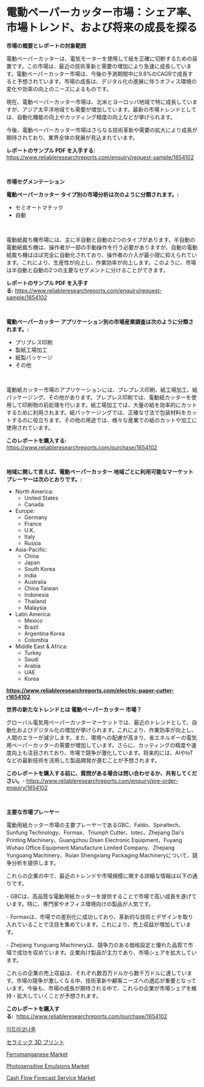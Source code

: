 <p><h1>電動ペーパーカッター市場：シェア率、市場トレンド、および将来の成長を探る</h1></p><p><strong>市場の概要とレポートの対象範囲</strong></p>
<p><p>電動ペーパーカッターは、電気モーターを使用して紙を正確に切断するための装置です。この市場は、最近の技術革新と需要の増加により急速に成長しています。電動ペーパーカッター市場は、今後の予測期間中に9.8%のCAGRで成長すると予想されています。市場の成長は、デジタル化の進展に伴うオフィス環境の変化や効率の向上のニーズによるものです。</p><p>現在、電動ペーパーカッター市場は、北米とヨーロッパ地域で特に成長していますが、アジア太平洋地域でも需要が増加しています。最新の市場トレンドとしては、自動化機能の向上やカッティング精度の向上などが挙げられます。</p><p>今後、電動ペーパーカッター市場はさらなる技術革新や需要の拡大により成長が期待されており、業界全体の発展が見込まれています。</p></p>
<p><strong>レポートのサンプル PDF を入手する:</strong> <a href="https://www.reliableresearchreports.com/enquiry/request-sample/1654102">https://www.reliableresearchreports.com/enquiry/request-sample/1654102</a></p>
<p>&nbsp;</p>
<p><strong>市場セグメンテーション</strong></p>
<p><strong>電動ペーパーカッター タイプ別の市場分析は次のように分類されます。:</strong></p>
<p><ul><li>セミオートマチック</li><li>自動</li></ul></p>
<p>&nbsp;</p>
<p><p>電動紙裁ち機市場には、主に半自動と自動の2つのタイプがあります。半自動の電動紙裁ち機は、操作者が一部の手動操作を行う必要がありますが、自動の電動紙裁ち機はほぼ完全に自動化されており、操作者の介入が最小限に抑えられています。これにより、生産性が向上し、作業効率が向上します。このように、市場は半自動と自動の2つの主要なセグメントに分けることができます。</p></p>
<p><strong>レポートのサンプル PDF を入手する:</strong>&nbsp;<a href="https://www.reliableresearchreports.com/enquiry/request-sample/1654102">https://www.reliableresearchreports.com/enquiry/request-sample/1654102</a></p>
<p>&nbsp;</p>
<p><strong> 電動ペーパーカッター アプリケーション別の市場産業調査は次のように分類されます。:</strong></p>
<p><ul><li>プリプレス印刷</li><li>製紙工場加工</li><li>紙製パッケージ</li><li>その他</li></ul></p>
<p>&nbsp;</p>
<p><p>電動紙カッター市場のアプリケーションには、プレプレス印刷、紙工場加工、紙パッケージング、その他があります。プレプレス印刷では、電動紙カッターを使用して印刷物の前処理を行います。紙工場加工では、大量の紙を効率的にカットするために利用されます。紙パッケージングでは、正確な寸法で包装材料をカットするのに役立ちます。その他の用途では、様々な産業での紙のカットや加工に使用されています。</p></p>
<p><strong>このレポートを購入する:</strong>&nbsp; <a href="https://www.reliableresearchreports.com/purchase/1654102">https://www.reliableresearchreports.com/purchase/1654102</a></p>
<p>&nbsp;</p>
<p><strong>地域に関して言えば、電動ペーパーカッター 地域ごとに利用可能なマーケットプレーヤーは次のとおりです。:</strong></p>
<p><ul>
    <li>
        North America:
        <ul>
            <li>United States</li>
            <li>Canada</li>
        </ul>
    </li>
    <li>
        Europe:
        <ul>
            <li>Germany</li>
            <li>France</li>
            <li>U.K.</li>
            <li>Italy</li>
            <li>Russia</li>
        </ul>
    </li>
    <li>
        Asia-Pacific:
        <ul>
            <li>China</li>
            <li>Japan</li>
            <li>South Korea</li>
            <li>India</li>
            <li>Australia</li>
            <li>China Taiwan</li>
            <li>Indonesia</li>
            <li>Thailand</li>
            <li>Malaysia</li>
        </ul>
    </li>
    <li>
        Latin America:
        <ul>
            <li>Mexico</li>
            <li>Brazil</li>
            <li>Argentina Korea</li>
            <li>Colombia</li>
        </ul>
    </li>
    <li>
        Middle East & Africa:
        <ul>
            <li>Turkey</li>
            <li>Saudi</li>
            <li>Arabia</li>
            <li>UAE</li>
            <li>Korea</li>
        </ul>
    </li>
    </ul></p>
<p><strong><a href="https://www.reliableresearchreports.com/electric-paper-cutter-r1654102">https://www.reliableresearchreports.com/electric-paper-cutter-r1654102</a></strong>&nbsp;</p>
<p><strong>世界の新たなトレンドとは 電動ペーパーカッター 市場？</strong></p>
<p><p>グローバル電気用ペーパーカッターマーケットでは、最近のトレンドとして、自動化およびデジタル化の増加が挙げられます。これにより、作業効率が向上し、人間のエラーが減少します。また、環境への配慮が高まり、省エネルギーの電気用ペーパーカッターの需要が増加しています。さらに、カッティングの精度や速度向上も注目されており、市場で競争が激化しています。将来的には、AIやIoTなどの最新技術を活用した製品開発が進むことが予想されます。</p></p>
<p><strong>このレポートを購入する前に、質問がある場合は問い合わせるか、共有してください。</strong>- <a href="https://www.reliableresearchreports.com/enquiry/pre-order-enquiry/1654102">https://www.reliableresearchreports.com/enquiry/pre-order-enquiry/1654102</a></p>
<p>&nbsp;</p>
<p><strong>主要な市場プレーヤー</strong></p>
<p><p>電動用紙カッター市場の主要プレーヤーであるGBC、Faldo、Spiraltech、Sunfung Technology、Formax、Triumph Cutter、Iotec、Zhejiang Dai's Printing Machinery、Guangzhou Disen Electronic Equipment、Fuyang Wuhao Office Equipment Manufacture Limited Company、Zhejiang Yunguang Machinery、Ruian Shengxiang Packaging Machineryについて、競争分析を提供します。</p><p>これらの企業の中で、最近のトレンドや市場規模に関する詳細な情報は以下の通りです。</p><p>- GBCは、高品質な電動用紙カッターを提供することで市場で高い成長を遂げています。特に、専門家やオフィス環境向けの製品が人気です。</p><p>- Formaxは、市場での差別化に成功しており、革新的な技術とデザインを取り入れていることで注目を集めています。これにより、売上収益が増加しています。</p><p>- Zhejiang Yunguang Machineryは、競争力のある価格設定と優れた品質で市場で成功を収めています。企業向け製品が主力であり、市場シェアを拡大しています。</p><p>これらの企業の売上収益は、それぞれ数百万ドルから数千万ドルに達しています。市場の競争が激しくなる中、技術革新や顧客ニーズへの適応が重要となっています。今後も、市場の成長が期待される中で、これらの企業が市場シェアを維持・拡大していくことが予想されます。</p></p>
<p><strong>このレポートを購入する:</strong>&nbsp;&nbsp;<a href="https://www.reliableresearchreports.com/purchase/1654102">https://www.reliableresearchreports.com/purchase/1654102</a></p>
<p><p><a href="https://medium.com/@willislebsack/%EC%9D%B4%ED%8A%B8%EB%9D%BC%EC%BD%94%EB%82%98%EC%A1%B8-%EC%8B%9C%EC%9E%A5-%EA%B2%BD%EC%9F%81-%EB%B6%84%EC%84%9D-%EC%8B%9C%EC%9E%A5-%EB%8F%99%ED%96%A5-%EB%B0%8F-2031%EB%85%84%EA%B9%8C%EC%A7%80%EC%9D%98-%EC%98%88%EC%B8%A1-c37e51598fa0">이트라코나졸</a></p><p><a href="https://medium.com/@adaming121/%E3%82%BB%E3%83%A9%E3%83%9F%E3%83%83%E3%82%AF3d%E3%83%97%E3%83%AA%E3%83%B3%E3%83%88%E5%B8%82%E5%A0%B4-2031%E5%B9%B4%E3%81%BE%E3%81%A7%E3%81%AE%E6%88%90%E5%8A%9F%E3%81%99%E3%82%8B%E3%83%93%E3%82%B8%E3%83%8D%E3%82%B9%E6%88%A6%E7%95%A5%E3%81%AE%E9%8D%B5%E3%82%92%E4%BA%88%E6%B8%AC-bb9e33d4291e">セラミック 3D プリント</a></p><p><a href="https://www.linkedin.com/pulse/global-ferromanganese-market-types-applications-major-players-zhtye">Ferromanganese Market</a></p><p><a href="https://www.linkedin.com/pulse/photosensitive-emulsions-market-research-report-provides-critical-mnege">Photosensitive Emulsions Market</a></p><p><a href="https://github.com/luckyshygirl/Market-Research-Report-List-4/blob/main/cash-flow-forecast-service-market.md">Cash Flow Forecast Service Market</a></p></p>